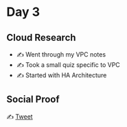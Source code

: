 # Day 3

## Cloud Research

- ✍️ Went through my VPC notes
- ✍️ Took a small quiz specific to VPC
- ✍️ Started with HA Architecture

## Social Proof

✍️ [Tweet](https://twitter.com/afraz_momin/status/1288527803307065344?s=20)
